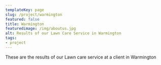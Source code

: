 ```yaml
---
templateKey: page
slug: /project/warmington
featured: false
title: Warmington
featuredimage: /img/aboutus.jpg
alt: Results of our Lawn Care Service in Warmington
tags:
- project
---
```

These are the results of our Lawn care service at a client in Warmington


